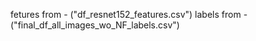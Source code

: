 fetures from - ("df_resnet152_features.csv")
labels from - ("final_df_all_images_wo_NF_labels.csv")
